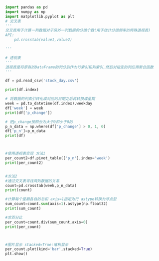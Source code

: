
<BlogInfo title="11.交叉表和透视表" author="白日梦想猿" pv=0 read_times=0 pre_cost_time=0分44秒 category="pandas学习" tag_list="['pandas学习']" create_time="2021.08.24 16:39:33" update_time="2021.08.24 17:19:31" />

```python
import pandas as pd
import numpy as np
import matplotlib.pyplot as plt
# 交叉表
'''
交叉表用于计算一列数据对于另外一列数据的分组个数(用于统计分组频率的特殊透视表)
API:
    pd.crosstab(value1,value2)

'''

# 透视表
'''
透视表是将原有的DataFrame的列分别作为行索引和列索引,然后对指定的列应用聚合函数
'''

df = pd.read_csv('stock_day.csv')

print(df.index)

# 将数据的列索引转化成对应的日期之后再转换成星期
week = pd.to_datetime(df.index).weekday
df['week'] = week
print(df['p_change'])

# 把p_change按照分为大于0和小于0的
p_n_data = np.where(df['p_change'] > 0, 1, 0)
df['p_n']=p_n_data
print(df)



#使用透视表实现 方法1
per_count2=df.pivot_table(['p_n'],index='week')
print(per_count2)


#方法2
#通过交叉表寻找两列数据的关系
count=pd.crosstab(week,p_n_data)
print(count)

#计算每个星期各自的总和 axis=1指定为行 astype转换为浮点型
sum_count=count.sum(axis=1).astype(np.float32)
print(sum_count)

#求百分比
per_count=count.div(sum_count,axis=0)
print(per_count)



#图片显示 stacked=True:堆积显示
per_count.plot(kind='bar',stacked=True)
plt.show()



















```
